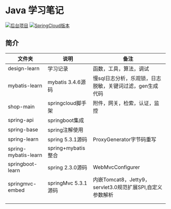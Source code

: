 # Java 学习笔记
<p>

<a href="https://github.com/xuzhihao-spring/xuzhihao-spring.github.io"><img src="https://xuzhihao-shop.oss-cn-beijing.aliyuncs.com/shop/%E5%90%8E%E5%8F%B0%E9%A1%B9%E7%9B%AE-shop-blue.svg" alt="后台项目"></a>
<a href="https://github.com/xuzhihao-spring/xuzhihao-spring.github.io"><img src="https://xuzhihao-shop.oss-cn-beijing.aliyuncs.com/shop/Cloud%E7%89%88%E6%9C%AC-springcloud--brightgreen.svg" alt="SpringCloud版本"></a>
</p>

## 简介

| 文件夹               | 说明                | 备注                                                         |
| -------------------- | ------------------- | ------------------------------------------------------------ |
| design-learn         | 学习记录            | 函数，工具，算法，调试                                       |
| mybatis-learn        | mybatis 3.4.6源码   | 慢sql日志分析，乐观锁，日志脱敏，关键词过滤，gen生成代码 |
| shop-main            | springcloud脚手架   | 附件，网关，检索，认证，监控                                 |
| spring-api           | springboot集成      |                                                              |
| spring-base          | spring注解使用      |                                                              |
| spring-learn         | spring 5.3.1源码    | ProxyGenerator字节码重写                                     |
| spring-mybatis-learn | spring+mybatis整合  |                                                              |
| springboot-learn     | spring 2.3.0源码    | WebMvcConfigurer                                             |
| springmvc-embed    | springMvc 5.3.1源码 | 内嵌Tomcat8，Jetty9，servlet3.0规范扩展SPI,自定义参数解析            |
|                      |                     |                                                              |
|                      |                     |                                                              |
